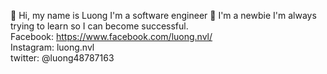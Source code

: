 👋 Hi, my name is Luong I'm a software engineer
👀 I'm a newbie I'm always trying to learn so I can become successful.<br>
Facebook: https://www.facebook.com/luong.nvl/ <br>
Instagram: luong.nvl <br>
twitter: @luong48787163 
